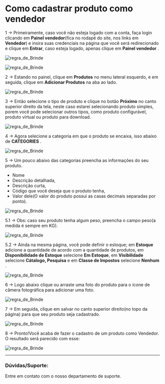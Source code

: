 # Como cadastrar produto como vendedor

1 -> Primeiramente, caso você não esteja logado com a conta, faça login clicando em **Painel vendedor**(fica no rodapé do site, nos links em **Vendedor**) e insira suas credenciais na página que você será redirecionado e clique em **Entrar**, caso esteja logado, apenas clique em **Painel vendedor** .

![regra_de_Brinde](https://github.com/Oficina-do-Dev/Tutoriais/blob/main/Magento_2/048%20-%20Cadastro%20de%20Produto%20como%20Vendedor%20Webkul/images/image0.png)

![regra_de_Brinde](https://github.com/Oficina-do-Dev/Tutoriais/blob/main/Magento_2/048%20-%20Cadastro%20de%20Produto%20como%20Vendedor%20Webkul/images/image1.png)

2 -> Estando no painel, clique em **Produtos** no menu lateral esquerdo, e em seguida, clique em **Adicionar Produtos** na aba ao lado.

![regra_de_Brinde](https://github.com/Oficina-do-Dev/Tutoriais/blob/main/Magento_2/048%20-%20Cadastro%20de%20Produto%20como%20Vendedor%20Webkul/images/image2.png)

3 -> Então selecione o tipo de produto e clique no botão **Próximo** no canto superior direito da tela, neste caso estarei selecionando produto simples, porem você pode selecionar outros tipos, como produto configurável, produto virtual ou produto para download.

![regra_de_Brinde](https://github.com/Oficina-do-Dev/Tutoriais/blob/main/Magento_2/048%20-%20Cadastro%20de%20Produto%20como%20Vendedor%20Webkul/images/image3.png)

4 -> Agora selecione a categoria em que o produto se encaixa, isso abaixo de **CATEGORIES** .

![regra_de_Brinde](https://github.com/Oficina-do-Dev/Tutoriais/blob/main/Magento_2/048%20-%20Cadastro%20de%20Produto%20como%20Vendedor%20Webkul/images/image4.png)

5 -> Um pouco abaixo das categorias preencha as informações do seu produto.

- Nome
- Descrição detalhada,
- Descrição curta,
- Código que você deseja que o produto tenha,
- Valor dele(O valor do produto possui as casas decimais separadas por ponto).

![regra_de_Brinde](https://github.com/Oficina-do-Dev/Tutoriais/blob/main/Magento_2/048%20-%20Cadastro%20de%20Produto%20como%20Vendedor%20Webkul/images/image5.png)

5.1 -> Obs: caso seu produto tenha algum peso, preencha o campo peso(a medida é sempre em KG).

![regra_de_Brinde](https://github.com/Oficina-do-Dev/Tutoriais/blob/main/Magento_2/048%20-%20Cadastro%20de%20Produto%20como%20Vendedor%20Webkul/images/image6.png)

5.2 -> Ainda na mesma página, você pode definir o estoque; em **Estoque** adicione a quantidade de acordo com a quantidade de produtos, em **Disponibilidade de Estoque** selecione **Em Estoque**,
em **Visibilidade** selecione **Cátalogo, Pesquisa** e em **Classe de Impostos** selecione **Nenhum** .

![regra_de_Brinde](https://github.com/Oficina-do-Dev/Tutoriais/blob/main/Magento_2/048%20-%20Cadastro%20de%20Produto%20como%20Vendedor%20Webkul/images/image7.png)

6 -> Logo abaixo clique ou arraste uma foto do produto para o ícone de câmera fotográfica para adicionar uma foto.

![regra_de_Brinde](https://github.com/Oficina-do-Dev/Tutoriais/blob/main/Magento_2/048%20-%20Cadastro%20de%20Produto%20como%20Vendedor%20Webkul/images/image8.png)

7 ->  Em seguida, clique em salvar no canto superior direito(no topo da página) para que seu produto seja cadastrado.

![regra_de_Brinde](https://github.com/Oficina-do-Dev/Tutoriais/blob/main/Magento_2/048%20-%20Cadastro%20de%20Produto%20como%20Vendedor%20Webkul/images/image9.png)

8 -> Pronto!Você acaba de fazer o cadastro de um produto como Vendedor. O resultado será parecido com esse:

![regra_de_Brinde](https://github.com/Oficina-do-Dev/Tutoriais/blob/main/Magento_2/048%20-%20Cadastro%20de%20Produto%20como%20Vendedor%20Webkul/images/image10.png)

<hr>

### Dúvidas/Suporte:
Entre em contato com o nosso departamento de suporte.
